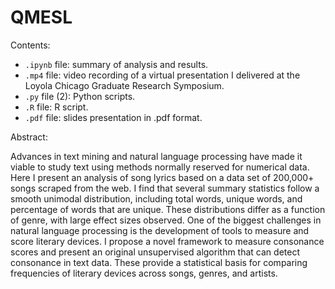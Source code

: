 # QMESL

Contents:
- `.ipynb` file: summary of analysis and results.
- `.mp4` file: video recording of a virtual presentation I delivered at the Loyola Chicago Graduate Research Symposium.
- `.py` file (2): Python scripts.
- `.R` file: R script.
- `.pdf` file: slides presentation in .pdf format. 

Abstract:

Advances in text mining and natural language processing have made it viable to study text using methods normally reserved for numerical data. Here I present an analysis of song lyrics based on a data set of 200,000+ songs scraped from the web. I find that several summary statistics follow a smooth unimodal distribution, including total words, unique words, and percentage of words that are unique. These distributions differ as a function of genre, with large effect sizes observed. One of the biggest challenges in natural language processing is the development of tools to measure and score literary devices. I propose a novel framework to measure consonance scores and present an original unsupervised algorithm that can detect consonance in text data. These provide a statistical basis for comparing frequencies of literary devices across songs, genres, and artists.
